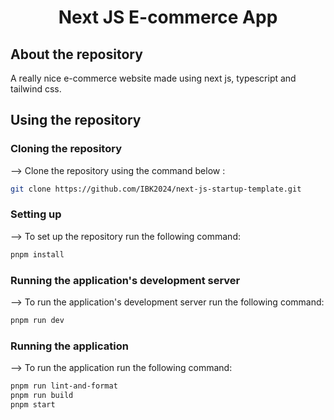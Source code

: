 <div align="center">

# Next JS E-commerce App

</div>

## About the repository
A really nice e-commerce website made using next js, typescript and tailwind css.

## Using the repository
### Cloning the repository

--> Clone the repository using the command below :

```bash
git clone https://github.com/IBK2024/next-js-startup-template.git
```

### Setting up

--> To set up the repository run the following command:

```bash
pnpm install
```

### Running the application's development server

--> To run the application's development server run the following command:

```bash
pnpm run dev
```

### Running the application

--> To run the application run the following command:

```bash
pnpm run lint-and-format
pnpm run build
pnpm start
```
